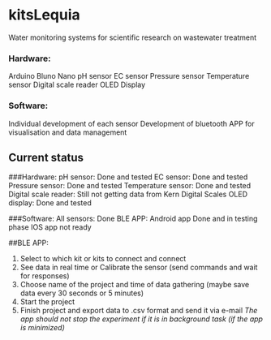 # kitsLequia
Water monitoring systems for scientific research on wastewater treatment

### Hardware:
Arduino Bluno Nano
pH sensor
EC sensor
Pressure sensor
Temperature sensor
Digital scale reader
OLED Display

### Software:
Individual development of each sensor
Development of bluetooth APP for visualisation and data management

## Current status
###Hardware:
pH sensor: Done and tested
EC sensor: Done and tested
Pressure sensor: Done and tested
Temperature sensor: Done and tested
Digital scale reader: Still not getting data from Kern Digital Scales
OLED display: Done and tested

###Software:
All sensors: Done
BLE APP: Android app Done and in testing phase
         IOS app not ready

##BLE APP:
1. Select to which kit or kits to connect and connect
2. See data in real time or Calibrate the sensor (send commands and wait for responses)
3. Choose name of the project and time of data gathering (maybe save data every 30 seconds or 5 minutes)
4. Start the project
5. Finish project and export data to .csv format and send it via e-mail
   _The app should not stop the experiment if it is in background task (if the app is minimized)_
